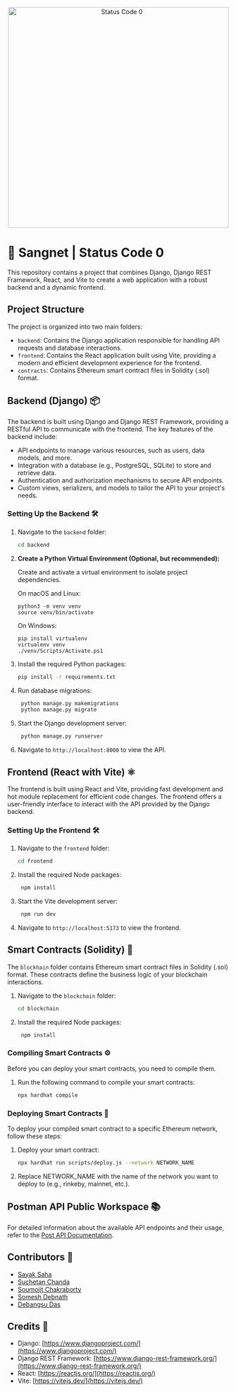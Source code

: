 ﻿<p align="center">
    <img width="500" src="https://github.com/sayakongit/status-code-sangnet/blob/master/docs/logo.png " alt="Status Code 0">
</p>

# 🚀 Sangnet | Status Code 0

This repository contains a project that combines Django, Django REST Framework, React, and Vite to create a web application with a robust backend and a dynamic frontend.

## Project Structure

The project is organized into two main folders:

- `backend`: Contains the Django application responsible for handling API requests and database interactions.
- `frontend`: Contains the React application built using Vite, providing a modern and efficient development experience for the frontend.
- `contracts`: Contains Ethereum smart contract files in Solidity (.sol) format.


## Backend (Django) 📦

The backend is built using Django and Django REST Framework, providing a RESTful API to communicate with the frontend. The key features of the backend include:

- API endpoints to manage various resources, such as users, data models, and more.
- Integration with a database (e.g., PostgreSQL, SQLite) to store and retrieve data.
- Authentication and authorization mechanisms to secure API endpoints.
- Custom views, serializers, and models to tailor the API to your project's needs.

### Setting Up the Backend 🛠️

1. Navigate to the `backend` folder:

   ```bash
   cd backend
   ```

2. **Create a Python Virtual Environment (Optional, but recommended):**

    Create and activate a virtual environment to isolate project dependencies.

    On macOS and Linux:

    ```
    python3 -m venv venv
    source venv/bin/activate
    ```

    
    On Windows:
    ```
    pip install virtualenv
    virtualenv venv
    ./venv/Scripts/Activate.ps1
    ```


2. Install the required Python packages:

   ```bash
   pip install -r requirements.txt
   ```

3. Run database migrations:
   ```bash
    python manage.py makemigrations
    python manage.py migrate
   ```
4. Start the Django development server:
   ```bash
    python manage.py runserver
   ```
5. Navigate to `http://localhost:8000` to view the API.

## Frontend (React with Vite) ⚛️

The frontend is built using React and Vite, providing fast development and hot module replacement for efficient code changes. The frontend offers a user-friendly interface to interact with the API provided by the Django backend.

### Setting Up the Frontend 🛠️

1. Navigate to the `frontend` folder:
   ```bash
   cd frontend
   ```
2. Install the required Node packages:
   ```bash
    npm install
   ```
3. Start the Vite development server:
   ```bash
    npm run dev
   ```
4. Navigate to `http://localhost:5173` to view the frontend.

## Smart Contracts (Solidity) 📝

The `blockhain` folder contains Ethereum smart contract files in Solidity (.sol) format. These contracts define the business logic of your blockchain interactions.

1. Navigate to the `blockchain` folder:
   ```bash
   cd blockchain
   ```
2. Install the required Node packages:
   ```bash
    npm install
   ```

### Compiling Smart Contracts ⚙️

Before you can deploy your smart contracts, you need to compile them. 

 1. Run the following command to compile your smart contracts:

    ```bash
    npx hardhat compile
    ```

### Deploying Smart Contracts 🚀

To deploy your compiled smart contract to a specific Ethereum network, follow these steps:

1. Deploy your smart contract: 

    ```bash
    npx hardhat run scripts/deploy.js --network NETWORK_NAME
    ```

2. Replace NETWORK_NAME with the name of the network you want to deploy to (e.g., rinkeby, mainnet, etc.).


## Postman API Public Workspace  📚

For detailed information about the available API endpoints and their usage, refer to the [Post API Documentation](https://example.com/api-docs/posts).



## Contributors 👥

- [Sayak Saha](https://github.com/contributor1)
- [Suchetan Chanda](https://github.com/SuchetanChanda)
- [Soumojit Chakraborty](https://github.com/SOUMOJIT-CHAKRABORTY)
- [Somesh Debnath](https://github.com/Somesh-Debnath)
- [Debangsu Das](https://github.com/debangsudas90)

## Credits 👏

- Django: [https://www.djangoproject.com/](https://www.djangoproject.com/)
- Django REST Framework: [https://www.django-rest-framework.org/](https://www.django-rest-framework.org/)
- React: [https://reactjs.org/](https://reactjs.org/)
- Vite: [https://vitejs.dev/](https://vitejs.dev/)
